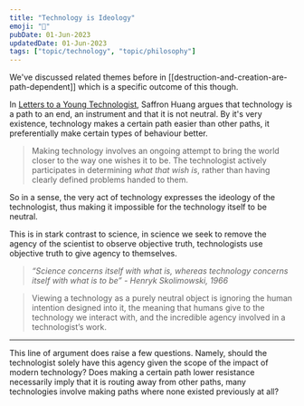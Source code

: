 ```yaml
---
title: "Technology is Ideology"
emoji: "🤔"
pubDate: 01-Jun-2023
updatedDate: 01-Jun-2023
tags: ["topic/technology", "topic/philosophy"]
---
```


We've discussed related themes before in [[destruction-and-creation-are-path-dependent]] which is a specific outcome of this though. 

In [Letters to a Young Technologist](https://letterstoayoungtechnologist.com/What-is-Technology), Saffron Huang argues that technology is a path to an end, an instrument and that it is not neutral. By it's very existence, technology makes a certain path easier than other paths, it preferentially make certain types of behaviour better.

>Making technology involves an ongoing attempt to bring the world closer to the way one wishes it to be. The technologist actively participates in determining _what that wish is_, rather than having clearly defined problems handed to them.

So in a sense, the very act of technology expresses the ideology of the technologist, thus making it impossible for the technology itself to be neutral.

This is in stark contrast to science, in science we seek to remove the agency of the scientist to observe objective truth, technologists use objective truth to give agency to themselves.

>_“Science concerns itself with what is, whereas technology concerns itself with what is to be” - Henryk Skolimowski, 1966_

>Viewing a technology as a purely neutral object is ignoring the human intention designed into it, the meaning that humans give to the technology we interact with, and the incredible agency involved in a technologist’s work.

---

This line of argument does raise a few questions. Namely, should the technologist solely have this agency given the scope of the impact of modern technology? Does making a certain path lower resistance necessarily imply that it is routing away from other paths, many technologies involve making paths where none existed previously at all?